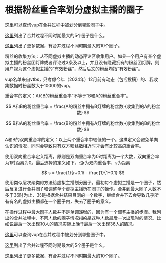 # 根据粉丝重合率划分虚拟主播的圈子

[这里](./index.html)可以查询vup在合并过程中被划分到哪些圈子中。

[这里](./vup_clusters_table.md)列出了合并过程不同时期最大的5个圈子是什么。

[这里](./vup_clusters_table10.md)列出了更多数据，有合并过程不同时期最大的10个圈子。


粉丝的收集方法：从不同虚拟主播的动态评论区收集用户。如果一个用户有某个虚拟主播的粉丝团灯牌或者评论过3条及以上，并且没有隐藏拥有的粉丝团灯牌，则用户视为这个虚拟主播的“有效粉丝”，然后后文的粉丝均指“有效粉丝”。

vup名单来自vtbs，只考虑今年（2024年）12月前有动态（包括投稿）的、我收集数据时粉丝数大于10000的vup。

重合率的定义：A和B的粉丝重合率”不等于“B和A的粉丝重合率”。

$$ A和B的粉丝重合率 = \frac{A的粉丝中拥有B灯牌的粉丝数}{收集到的A的粉丝数} $$

$$ B和A的粉丝重合率 = \frac{B的粉丝中拥有A灯牌的粉丝数}{收集到的B的粉丝数} $$

A和B的双向重合率的定义：以上两个重合率中较低的一个。这样定义会避免单向认识的情况，同时会导致只有双方粉丝数相近时才会有比较高的重合率。

使用双向重合率定义距离，原则是双向重合率为0时距离为一个大数，双向重合率为1时距离为0。最后选择的定义如下，设$r$为双向重合率，$s$为距离

$$ s = \frac{1}{r+0.1} - \frac{1}{1+0.1} $$

使用类似层次聚类的方法给虚拟主播划分圈子。最初每个虚拟主播是一个圈子，然后反复进行合并圈子和调整单个虚拟主播所在圈子的操作。合并到最大圈子人数不多于36时为止，36是根据合并结果目测的一个数字，继续合并下去会导致几乎所有有名的虚拟主播都在一个圈子内，失去了圈子的意义。

在操作过程中最大圈子人数并不是单调递增的，因为有一个调整主播的步骤。我列出的合并过程中，不同人数的圈子情况指的是这种人数最后一次出现时的情况。比如说最后一次出现30人的情况实际上晚于最后一次出现36人的情况。


[这里](./index.html)可以查询vup在合并过程中被划分到哪些圈子中。

[这里](./vup_clusters_table.md)列出了合并过程不同时期最大的5个圈子是什么。

[这里](./vup_clusters_table10.md)列出了更多数据，有合并过程不同时期最大的10个圈子。